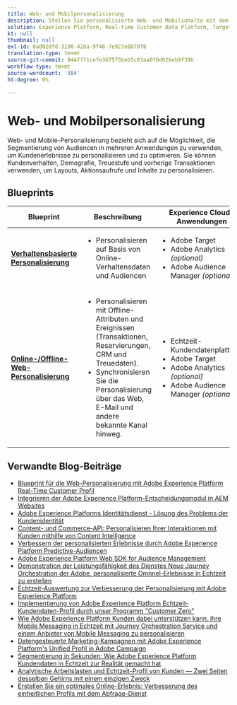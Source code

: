 ```yaml
---
title: Web- und Mobilpersonalisierung
description: Stellen Sie personalisierte Web- und Mobilinhalte mit dem Echtzeit-Profil von Kunden bereit.
solution: Experience Platform, Real-time Customer Data Platform, Target, Audience Manager, Analytics, Experience Cloud Services
kt: null
thumbnail: null
exl-id: 8ad028fd-3190-42da-9f46-7e927e8878f8
translation-type: tm+mt
source-git-commit: 844fff1cefe367575beb5c03aa0f0d026eb9f39b
workflow-type: tm+mt
source-wordcount: '384'
ht-degree: 0%

---
```


# Web- und Mobilpersonalisierung


Web- und Mobile-Personalisierung bezieht sich auf die Möglichkeit, die Segmentierung von Audiencen in mehreren Anwendungen zu verwenden, um Kundenerlebnisse zu personalisieren und zu optimieren. Sie können Kundenverhalten, Demografie, Treuestufe und vorherige Transaktionen verwenden, um Layouts, Aktionsaufrufe und Inhalte zu personalisieren.

## Blueprints

| Blueprint | Beschreibung | Experience Cloud-Anwendungen |
|---|---|---|
| **[Verhaltensbasierte Personalisierung](behavioral.md)** | <ul><li>Personalisieren auf Basis von Online-Verhaltensdaten und Audiencen</li></ul> | <ul><li>Adobe Target</li><li>Adobe Analytics *(optional)*</li><li>Adobe Audience Manager *(optional)*</li></ul> |
| **[Online-/Offline-Web-Personalisierung](online-offline.md)** | <ul><li>Personalisieren mit Offline-Attributen und Ereignissen (Transaktionen, Reservierungen, CRM und Treuedaten).</li><li>Synchronisieren Sie die Personalisierung über das Web, E-Mail und andere bekannte Kanal hinweg.</li></ul> | <ul><li>Echtzeit-Kundendatenplattform</li><li>Adobe Target</li><li>Adobe Analytics *(optional)*</li><li>Adobe Audience Manager *(optional)*</li></ul> |

## Verwandte Blog-Beiträge

* [Blueprint für die Web-Personalisierung mit Adobe Experience Platform Real-Time Customer Profil](https://medium.com/adobetech/blueprint-for-web-personalization-using-adobe-experience-platform-real-time-customer-profile-fef2ce7a4b2f)
* [Integrieren der Adobe Experience Platform-Entscheidungsmodul in AEM Websites](https://jaeness.medium.com/integrating-adobe-experience-platform-decisioning-engine-with-aem-websites-9c222acd12e2)
* [Adobe Experience Platforms Identitätsdienst - Lösung des Problems der Kundenidentität](https://medium.com/adobetech/adobe-experience-platforms-identity-service-how-to-solve-the-customer-identity-conundrum-f95e22d16ea9)
* [Content- und Commerce-API: Personalisieren Ihrer Interaktionen mit Kunden mithilfe von Content Intelligence](https://medium.com/adobetech/content-and-commerce-ai-personalizing-your-interactions-with-customers-through-content-intelligence-dc182601deab)
* [Verbessern der personalisierten Erlebnisse durch Adobe Experience Platform Predictive-Audiencen](https://medium.com/adobetech/how-adobe-experience-platform-predictive-audiences-improves-personalized-experiences-1f75a60cb7a3)
* [Adobe Experience Platform Web SDK for Audience Management](https://medium.com/adobetech/adobe-experience-platform-web-sdk-for-audience-management-751fa6d063bc)
* [Demonstration der Leistungsfähigkeit des Dienstes Neue Journey Orchestration der Adobe, personalisierte Omnnel-Erlebnisse in Echtzeit zu erstellen](https://medium.com/adobetech/demonstrating-the-power-of-adobes-new-journey-orchestration-service-to-build-personalized-aa60d88cd34)
* [Echtzeit-Auswertung zur Verbesserung der Personalisierung mit Adobe Experience Platform](https://medium.com/adobetech/real-time-scoring-to-improve-personalization-with-adobe-experience-platform-78d3a47406f7)
* [Implementierung von Adobe Experience Platform Echtzeit-Kundendaten-Profil durch unser Programm &quot;Customer Zero&quot;](https://medium.com/adobetech/implementing-adobe-experience-platform-real-time-customer-profile-through-our-customer-zero-32e7cd952896)
* [Wie Adobe Experience Platform Kunden dabei unterstützen kann, ihre Mobile Messaging in Echtzeit mit Journey Orchestration Service und einem Anbieter von Mobile Messaging zu personalisieren](https://medium.com/adobetech/how-adobe-experience-platform-helped-a-client-personalize-their-mobile-messaging-in-real-time-with-7d634aefa098)
* [Datengesteuerte Marketing-Kampagnen mit Adobe Experience Platform&#39;s Unified Profil in Adobe Campaign](https://medium.com/adobetech/data-driven-marketing-campaigns-using-adobe-experience-platforms-unified-profile-in-adobe-campaign-9d9a97e183c4)
* [Segmentierung in Sekunden: Wie Adobe Experience Platform Kundendaten in Echtzeit zur Realität gemacht hat](https://medium.com/adobetech/segmentation-in-seconds-how-adobe-experience-platform-made-real-time-customer-profiles-a-reality-a7a8552b0847)
* [Analytische Arbeitslasten und Echtzeit-Profil von Kunden — Zwei Seiten desselben Gehirns mit einem einzigen Zweck](https://medium.com/adobetech/analytical-workloads-and-real-time-customer-profile-two-sides-of-the-same-brain-with-a-cdfac85ce8c1)
* [Erstellen Sie ein optimales Online-Erlebnis: Verbesserung des einheitlichen Profils mit dem Abfrage-Dienst](https://medium.com/adobetech/build-an-optimal-online-experience-enrich-unified-profile-with-query-service-8027c196ab33)
